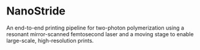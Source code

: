 # NanoStride
An end-to-end printing pipeline for two-photon polymerization using a resonant mirror-scanned femtosecond laser and a moving stage to enable large-scale, high-resolution prints.
